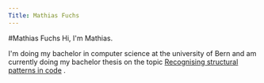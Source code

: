 ```yaml
---
Title: Mathias Fuchs
---
```

#Mathias Fuchs
Hi, I'm Mathias. 

I'm doing my bachelor in computer science at the university of Bern and am currently doing my bachelor thesis on the topic [Recognising structural patterns in code](%base_url%/wiki/projects/archive/Recognising-structural-patterns-in-code) . 
